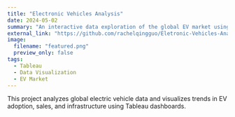 ```yaml
---
title: "Electronic Vehicles Analysis"
date: 2024-05-02
summary: "An interactive data exploration of the global EV market using Tableau dashboards."
external_link: "https://github.com/rachelqingguo/Eletronic-Vehicles-Analysis"
image:
  filename: "featured.png"
  preview_only: false
tags:
  - Tableau
  - Data Visualization
  - EV Market
---
```


This project analyzes global electric vehicle data and visualizes trends in EV adoption, sales, and infrastructure using Tableau dashboards.
